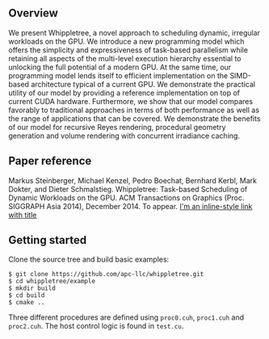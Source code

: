 ## Overview

We present Whippletree, a novel approach to scheduling dynamic, irregular workloads on the GPU.
We introduce a new programming model which offers the simplicity and expressiveness of task-based
parallelism while retaining all aspects of the multi-level execution hierarchy essential to 
unlocking the full potential of a modern GPU. At the same time, our programming model lends 
itself to efficient implementation on the SIMD-based architecture typical of a current GPU. 
We demonstrate the practical utility of our model by providing a reference implementation on top 
of current CUDA hardware. Furthermore, we show that our model compares favorably to traditional 
approaches in terms of both performance as well as the range of applications that can be covered. 
We demonstrate the benefits of our model for recursive Reyes rendering, procedural geometry 
generation and volume rendering with concurrent irradiance caching.

## Paper reference

Markus Steinberger, Michael Kenzel, Pedro Boechat, Bernhard Kerbl, Mark Dokter, and Dieter Schmalstieg.
Whippletree: Task-based Scheduling of Dynamic Workloads on the GPU.
ACM Transactions on Graphics (Proc. SIGGRAPH Asia 2014), December 2014. To appear. [I'm an inline-style link with title](`http://data.icg.tugraz.at/~dieter/publications/Schmalstieg_286.pdf ".pdf")

## Getting started

Clone the source tree and build basic examples:

```
$ git clone https://github.com/apc-llc/whippletree.git
$ cd whippletree/example
$ mkdir build
$ cd build
$ cmake ..
```

Three different procedures are defined using `proc0.cuh`, `proc1.cuh` and `proc2.cuh`. The host control logic is found in `test.cu`.

